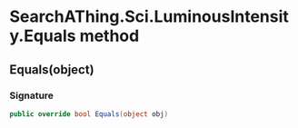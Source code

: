 # SearchAThing.Sci.LuminousIntensity.Equals method
## Equals(object)
### Signature
```csharp
public override bool Equals(object obj)
```
